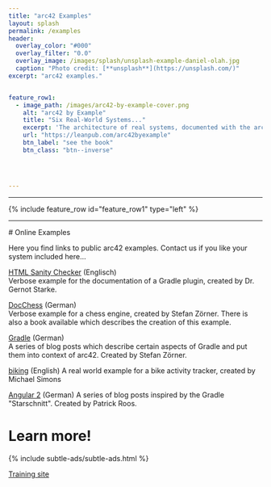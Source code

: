 ```yaml
---
title: "arc42 Examples"
layout: splash
permalink: /examples
header:
  overlay_color: "#000"
  overlay_filter: "0.0"
  overlay_image: /images/splash/unsplash-example-daniel-olah.jpg
  caption: "Photo credit: [**unsplash**](https://unsplash.com/)"
excerpt: "arc42 examples."


feature_row1:
  - image_path: /images/arc42-by-example-cover.png
    alt: "arc42 by Example"
    title: "Six Real-World Systems..."
    excerpt: 'The architecture of real systems, documented with the arc42 template. Helps you jumpstart your own documentation. Written by Gernot Starke, Michael Simons and Stefan Zörner.'
    url: "https://leanpub.com/arc42byexample"
    btn_label: "see the book"
    btn_class: "btn--inverse"




---
```



<hr>

{% include feature_row id="feature_row1" type="left" %}

<hr>
# Online Examples

Here you find links to public arc42 examples. Contact us if you like your system
included here...

[HTML Sanity Checker](http://aim42.github.io/htmlSanityCheck/hsc_arc42.html) (Englisch)  
Verbose example for the documentation of a Gradle plugin, created by Dr. Gernot Starke.

[DocChess](http://www.dokchess.de/dokchess/arc42/) (German)  
Verbose example for a chess engine, created by Stefan Z&ouml;rner. There is also a book available which describes the creation of this example.

[Gradle](http://www.embarc.de/arc42-starschnitt-gradle/) (German)  
A series of blog posts which describe certain aspects of Gradle and put them into context of arc42. Created by Stefan Z&ouml;rner.

[biking](http://biking.michael-simons.eu/docs/index.html) (English)
A real world example for a bike activity tracker, created by Michael Simons

[Angular 2](http://blog.fingersteps.ch/2015/12/01/blog-serie-architekturueberblick-von-angular-2/) (German)
A series of blog posts inspired by the Gradle "Starschnitt". Created by Patrick Roos.



# Learn more!

{% include subtle-ads/subtle-ads.html %}

<a href="http://arc42.de" class="btn btn--success">Training site</a>
